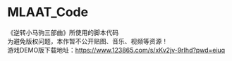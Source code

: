 # MLAAT_Code
《逆转小马驹三部曲》所使用的脚本代码<br>
为避免版权问题，本作暂不公开贴图、音乐、视频等资源！<br>
游戏DEMO版下载地址：https://www.123865.com/s/xKv2jv-9rIhd?pwd=eiuq
